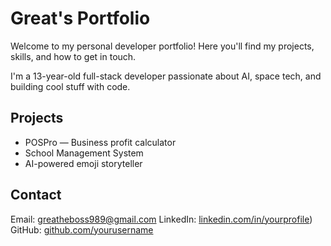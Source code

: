 # Great's Portfolio

Welcome to my personal developer portfolio! Here you'll find my projects, skills, and how to get in touch.

I'm a 13-year-old full-stack developer passionate about AI, space tech, and building cool stuff with code.

## Projects
- POSPro — Business profit calculator
- School Management System
- AI-powered emoji storyteller

## Contact
Email: greatheboss989@gmail.com
LinkedIn: [linkedin.com/in/yourprofile](https://linkedin.com/in/great-uvomata-411aab327/))  
GitHub: [github.com/yourusername](https://github.com/Gr8-blip)
